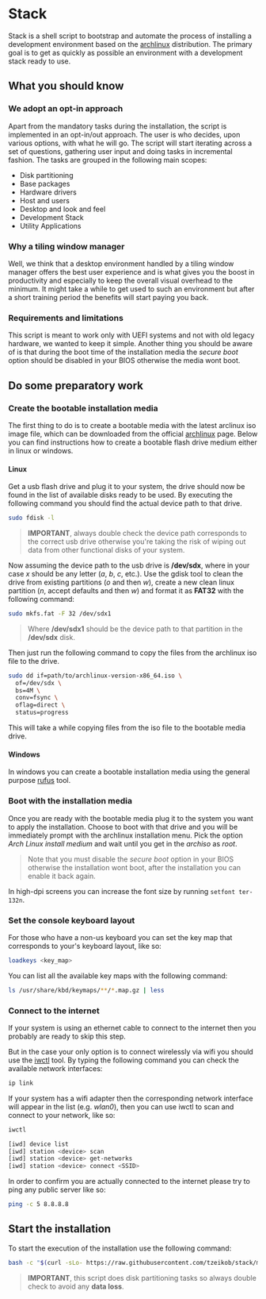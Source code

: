 # Stack

Stack is a shell script to bootstrap and automate the process of installing a development environment based on the [archlinux](https://archlinux.org/) distribution. The primary goal is to get as quickly as possible an environment with a development stack ready to use.

## What you should know

### We adopt an opt-in approach

Apart from the mandatory tasks during the installation, the script is implemented in an opt-in/out approach. The user is who decides, upon various options, with what he will go. The script will start iterating across a set of questions, gathering user input and doing tasks in incremental fashion. The tasks are grouped in the following main scopes:

* Disk partitioning
* Base packages
* Hardware drivers
* Host and users
* Desktop and look and feel
* Development Stack
* Utility Applications

### Why a tiling window manager

Well, we think that a desktop environment handled by a tiling window manager offers the best user experience and is what gives you the boost in productivity and especially to keep the overall visual overhead to the minimum. It might take a while to get used to such an environment but after a short training period the benefits will start paying you back.

### Requirements and limitations

This script is meant to work only with UEFI systems and not with old legacy hardware, we wanted to keep it simple. Another thing you should be aware of is that during the boot time of the installation media the *secure boot* option should be disabled in your BIOS otherwise the media wont boot.

## Do some preparatory work

### Create the bootable installation media

The first thing to do is to create a bootable media with the latest arclinux iso image file, which can be downloaded from the official [archlinux](https://archlinux.org/download/) page. Below you can find instructions how to create a bootable flash drive medium either in linux or windows.

#### Linux

Get a usb flash drive and plug it to your system, the drive should now be found in the list of available disks ready to be used. By executing the following command you should find the actual device path to that drive.

```sh
sudo fdisk -l
```

> **IMPORTANT**, always double check the device path corresponds to the correct usb drive otherwise you're taking the risk of wiping out data from other functional disks of your system.

Now assuming the device path to the usb drive is **/dev/sdx**, where in your case *x* should be any letter (*a*, *b*, *c*, etc.). Use the gdisk tool to clean the drive from existing partitions (*o* and then *w*), create a new clean linux partition (*n*, accept defaults and then *w*) and format it as **FAT32** with the following command:

```sh
sudo mkfs.fat -F 32 /dev/sdx1
```

> Where **/dev/sdx1** should be the device path to that partition in the **/dev/sdx** disk.

Then just run the following command to copy the files from the archlinux iso file to the drive.

```sh
sudo dd if=path/to/archlinux-version-x86_64.iso \
  of=/dev/sdx \
  bs=4M \
  conv=fsync \
  oflag=direct \
  status=progress
```

This will take a while copying files from the iso file to the bootable media drive.

#### Windows

In windows you can create a bootable installation media using the general purpose [rufus](https://rufus.ie/en) tool.

### Boot with the installation media

Once you are ready with the bootable media plug it to the system you want to apply the installation. Choose to boot with that drive and you will be immediately prompt with the archlinux installation menu. Pick the option *Arch Linux install medium* and wait until you get in the *archiso* as *root*.

> Note that you must disable the *secure boot* option in your BIOS otherwise the installation wont boot, after the installation you can enable it back again.

In high-dpi screens you can increase the font size by running `setfont ter-132n`.

### Set the console keyboard layout

For those who have a non-us keyboard you can set the key map that corresponds to your's keyboard layout, like so:

```sh
loadkeys <key_map>
```

You can list all the available key maps with the following command:

```sh
ls /usr/share/kbd/keymaps/**/*.map.gz | less
```

### Connect to the internet

If your system is using an ethernet cable to connect to the internet then you probably are ready to skip this step.

But in the case your only option is to connect wirelessly via wifi you should use the [iwctl](https://wiki.archlinux.org/title/Iwd) tool. By typing the following command you can check the available network interfaces:

```sh
ip link
```

If your system has a wifi adapter then the corresponding network interface will appear in the list (e.g. *wlan0*), then you can use iwctl to scan and connect to your network, like so:

```sh
iwctl

[iwd] device list
[iwd] station <device> scan
[iwd] station <device> get-networks
[iwd] station <device> connect <SSID>
```

In order to confirm you are actually connected to the internet please try to ping any public server like so:

```sh
ping -c 5 8.8.8.8
```

## Start the installation

To start the execution of the installation use the following command:

```sh
bash -c "$(curl -sLo- https://raw.githubusercontent.com/tzeikob/stack/master/bootstrap.sh)"
```

> **IMPORTANT**, this script does disk partitioning tasks so always double check to avoid any **data loss**.